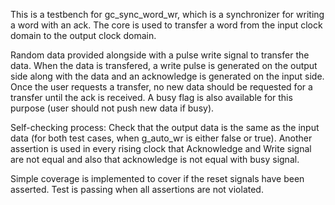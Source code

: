 This is a testbench for gc_sync_word_wr, which is a synchronizer for writing a word with an ack. The core is used to transfer a word from the input clock domain to the output clock domain.  

Random data provided alongside with a pulse write signal to transfer the data. When the data is transfered, a write pulse is generated on the output side along with the data and an acknowledge is generated on the input side. Once the user requests a transfer, no new data should be requested for a transfer until the ack is received. A busy flag is also available for this purpose (user should not push new data if busy).

Self-checking process: Check that the output data is the same as the input data (for both test cases, when g_auto_wr is either false or true).
Another assertion is used in every rising clock that Acknowledge and Write signal are not equal and also that acknowledge is not equal with busy signal.

Simple coverage is implemented to cover if the reset signals have been asserted. Test is passing when all assertions are not violated.
